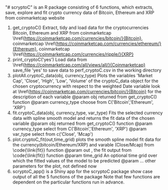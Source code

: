 "# scryptoC" is an R package consisting of 6 functions, which extracts, save, explore and fit 
crypto currency data of Bitcoin, Ethereum and XRP from coinmarketcap website
1. get_cryptoC()
   Extract, tidy and load data for the cryptocurrencies Bitcoin, Ethereum and XRP from
   coinmarketcap \href{https://coinmarketcap.com/currencies/bitcoin/}{Bitcoin},
   coinmarketcap \href{https://coinmarketcap.com/currencies/ethereum/}{Ethereum},
   coinmarketcap \href{https://coinmarketcap.com/currencies/ripple/}{XRP}
2. print_cryptoC('yes')
   Load data from  \href{https://coinmarketcap.com/all/views/all/}{Coinmarketcap}
   save_file 'yes' to save data to perf_cryptoC.csv in the working directory
3. plotAll.cryptoC_data(obj, currency_type)
   Plots the variables 'Market Cap', 'Close', 'High', 'Low', 'Volume'
   of the cryptoC_data object for the chosen cryptocurrency with respect to the weighted Date variable
   look at \href{https://coinmarketcap.com/currencies/bitcoin/}{Bitcoin}
   for the description of each variable
   @param obj returned from get_cryptoC() function
   @param currency_type choose from C('Bitcoin','Ethereum', 'XRP')
4. fit.cryptoC_data(obj, currency_type, var_type)
   Fits the selected currency data with spline smooth model and
   returns the fit data of the chosen variable
   @param obj returned from get_cryptoC() function
   @param currency_type select from C('Bitcoin','Ethereum', 'XRP')
   @param var_type select from c('Close', 'Mcap')
5. plot.cryptoC_fit(out,time_grid)
   plots the smooth spline model fit data for the currency(bitcoin/Ethereum/XRP) and varable (Close/Mcap)
   from \code{\link{fit}} function
   @param out , the fit output from \code{\link{fit}} function
   @param time_grid An optional time grid over which the fitted values of the model to be predicted
   @param ...   other parameters for the plot, not defined now
6. scryptoC_app() is a Shiny app for the scryptoC package
   show case output of all the 5 functions of the package
   Note that few functions are dependent on the 
   particular functions run in advance.
